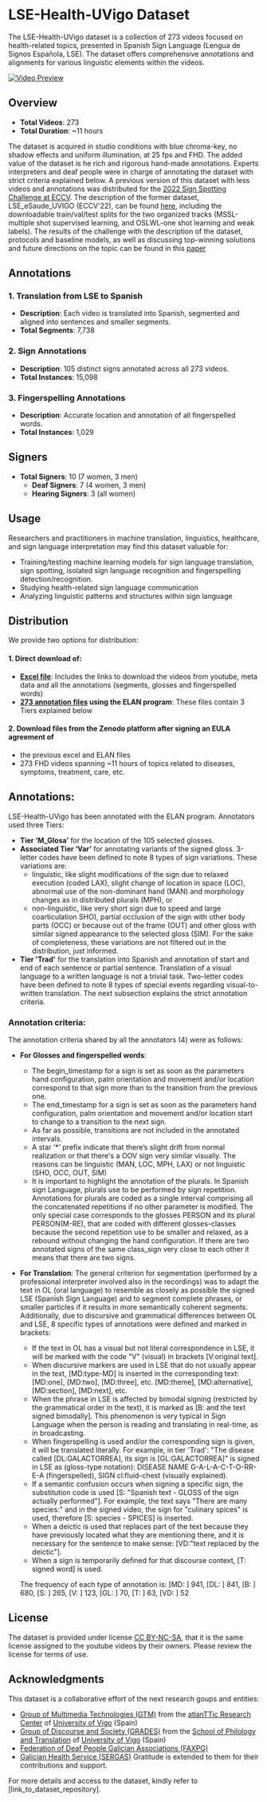 # LSE-Health-UVigo Dataset

The LSE-Health-UVigo dataset is a collection of 273 videos focused on health-related topics, presented in Spanish Sign Language (Lengua de Signos Española, LSE). The dataset offers comprehensive annotations and alignments for various linguistic elements within the videos.

[![Video Preview](https://github.com/PROJECT-TRAIN/LSE-Health-UVigo/blob/main/images/Sample_ELAN-LSE-Health-UVigo.png)](https://youtu.be/ND4YaDZEtx8)

## Overview

- **Total Videos**: 273
- **Total Duration**: ~11 hours

The dataset is acquired in studio conditions with blue chroma-key, no shadow effects and uniform illumination, at 25 fps and FHD. The added value of the dataset is he rich and rigorous hand-made annotations. Experts interpreters and deaf people were in charge of annotating the dataset with strict criteria explained below.
A previous version of this dataset with less videos and annotations was distributed for the [2022 Sign Spotting Challenge at ECCV](https://chalearnlap.cvc.uab.cat/challenge/49/description/). The description of the former dataset, LSE_eSaude_UVIGO (ECCV'22), can be found [here](https://chalearnlap.cvc.uab.cat/dataset/42/description/), including the downloadable train/val/test splits for the two organized tracks (MSSL-multiple shot supervised learning, and OSLWL-one shot learning and weak labels). The results of the challenge with the description of the dataset, protocols and baseline models, as well as discussing top-winning solutions and future directions on the topic can be found in this [paper](https://dl.acm.org/doi/abs/10.1007/978-3-031-25085-9_13)

## Annotations

### 1. Translation from LSE to Spanish

- **Description**: Each video is translated into Spanish, segmented and aligned into sentences and smaller segments.
- **Total Segments**: 7,738

### 2. Sign Annotations

- **Description**: 105 distinct signs annotated across all 273 videos.
- **Total Instances**: 15,098

### 3. Fingerspelling Annotations

- **Description**: Accurate location and annotation of all fingerspelled words.
- **Total Instances**: 1,029

## Signers

- **Total Signers**: 10 (7 women, 3 men)
    - **Deaf Signers**: 7 (4 women, 3 men)
    - **Hearing Signers**: 3 (all women)
      
## Usage

Researchers and practitioners in machine translation, linguistics, healthcare, and sign language interpretation may find this dataset valuable for:
- Training/testing machine learning models for sign language translation, sign spotting, isolated sign language recognition and fingerspelling detection/recognition.
- Studying health-related sign language communication
- Analyzing linguistic patterns and structures within sign language

## Distribution

We provide two options for distribution:

#### 1. Direct download of:

- **[Excel file](https://github.com/PROJECT-TRAIN/LSE-Health-UVigo/blob/main/data/LSE-Health-UVigo.xlsx)**: Includes the links to download the videos from youtube, meta data and all the annotations (segments, glosses and fingerspelled words)
- **[273 annotation files](https://github.com/PROJECT-TRAIN/LSE-Health-UVigo/blob/main/data/273-ELAN-LSE-Health-UVigo.zip) using the ELAN program**: These files contain 3 Tiers explained below

#### 2. Download files from the Zenodo platform after signing an EULA agreement of
- the previous excel and ELAN files
- 273 FHD videos spanning ~11 hours of topics related to diseases, symptoms, treatment, care, etc.

## Annotations:

LSE-Health-UVigo has been annotated with the ELAN program. Annotators used three Tiers:

- **Tier ‘M_Glosa’** for the location of the 105 selected glosses.
- **Associated Tier ‘Var’** for annotating variants of the signed gloss. 3-letter codes have been defined to note 8 types of sign variations. These variations are:
    -  linguistic, like slight modifications of the sign due to relaxed execution (coded LAX), slight change of location in space (LOC), abnormal use of the non-dominant hand (MAN) and morphology changes as in distributed plurals (MPH), or
    -  non-linguistic, like very short sign due to speed and large coarticulation SHO), partial occlusion of the sign with other body parts (OCC) or because out of the frame (OUT) and other gloss with similar signed appearance to the selected gloss (SIM).
For the sake of completeness, these variations are not filtered out in the distribution, just informed.
- **Tier 'Trad'** for the translation into Spanish and annotation of start and end of each sentence or partial sentence. Translation of a visual language to a written language is not a trivial task. Two-letter codes have been defined to note 8 types of special events regarding visual-to-written translation. The next subsection explains the strict annotation criteria.

### Annotation criteria:

The annotation criteria shared by all the annotators (4) were as follows:

- **For Glosses and fingerspelled words**:
    - The begin_timestamp for a sign is set as soon as the parameters hand configuration, palm orientation and movement and/or location correspond to that sign more than to the transition from the previous one.
    - The end_timestamp for a sign is set as soon as the parameters hand configuration, palm orientation and movement and/or location start to change to a transition to the next sign.
    - As far as possible, transitions are not included in the annotated intervals.
    - A star ‘*’ prefix indicate that there’s slight drift from normal realization or that there's a OOV sign very similar visually. The reasons can be linguistic (MAN, LOC, MPH, LAX) or not linguistic (SHO, OCC, OUT, SIM)
    - It is important to highlight the annotation of the plurals. In Spanish sign Language, plurals use to be performed by sign repetition. Annotations for plurals are coded as a single interval comprising all the concatenated repetitions if no other parameter is modified. The only special case corresponds to the glosses PERSON and its plural PERSON(M-RE), that are coded with different glosses-classes because the second repetition use to be smaller and relaxed, as a rebound without changing the hand configuration. If there are two annotated signs of the same class_sign very close to each other it means that there are two signs.
  
- **For Translation**: The general criterion for segmentation (performed by a professional interpreter involved also in the recordings) was to adapt the text in OL (oral language) to resemble as closely as possible the signed LSE (Spanish Sign Language) and to segment complete phrases, or smaller particles if it results in more semantically coherent segments. Additionally, due to discursive and grammatical differences between OL and LSE, 8 specific types of annotations were defined and marked in brackets:
    - If the text in OL has a visual but not literal correspondence in LSE, it will be marked with the code "V" (visual) in brackets [V:original text].
    - When discursive markers are used in LSE that do not usually appear in the text, [MD:type-MD] is inserted in the corresponding text: [MD:one], [MD:two], [MD:three], etc. [MD:theme], [MD:alternative], [MD:section], [MD:next], etc.
    - When the phrase in LSE is affected by bimodal signing (restricted by the grammatical order in the text), it is marked as [B: and the text signed bimodally]. This phenomenon is very typical in Sign Language when the person is reading and translating in real-time, as in broadcasting.
    - When fingerspelling is used and/or the corresponding sign is given, it will be translated literally. For example, in tier 'Trad': "The disease called [DL:GALACTORREA], its sign is [GL:GALACTORREA]" is signed in LSE as (gloss-type notation): DISEASE NAME G-A-L-A-C-T-O-RR-E-A (fingerspelled), SIGN cl:fluid-chest (visually explained).
    - If a semantic confusion occurs when signing a specific sign, the substitution code is used [S: "Spanish text - GLOSS of the sign actually performed"]. For example, the text says "There are many species:" and in the signed video, the sign for "culinary spices" is used, therefore [S: species - SPICES] is inserted.
    - When a deictic is used that replaces part of the text because they have previously located what they are mentioning there, and it is necessary for the sentence to make sense: [VD:"text replaced by the deictic"].
    - When a sign is temporarily defined for that discourse context, [T: signed word] is used.

    The frequency of each type of annotation is: [MD: ] 941, [DL: ] 841, [B: ] 680, [S: ] 265, [V: ] 123, [GL: ] 70, [T: ] 63, [VD: ] 52

## License

The dataset is provided under license [CC BY-NC-SA](https://creativecommons.org/licenses/by-nc-sa/4.0/deed.en), that it is the same license assigned to the youtube videos by their owners. Please review the license for terms of use.

## Acknowledgments

This dataset is a collaborative effort of the next research goups and entities: 
- [Group of Multimedia Technologies (GTM)](http://gtm.uvigo.es/en/) from the [atlanTTic Research Center](https://atlanttic.uvigo.es/en) of [University of Vigo](http://www.uvigo.es) (Spain)
- [Group of Discourse and Society (GRADES)](http://grades.uvigo.gal) from the [School of Philology and Translation](https://fft.uvigo.es/en/) of [University of Vigo](http://www.uvigo.es) (Spain)
- [Federation of Deaf People Galician Associations (FAXPG)](http://www.faxpg.es)
- [Galician Health Service (SERGAS)](http://www.sergas.es)
Gratitude is extended to them for their contributions and support.

For more details and access to the dataset, kindly refer to [link_to_dataset_repository].
